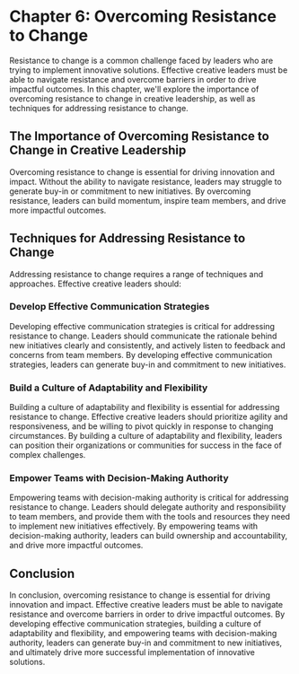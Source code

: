 Chapter 6: Overcoming Resistance to Change
==========================================

Resistance to change is a common challenge faced by leaders who are trying to implement innovative solutions. Effective creative leaders must be able to navigate resistance and overcome barriers in order to drive impactful outcomes. In this chapter, we'll explore the importance of overcoming resistance to change in creative leadership, as well as techniques for addressing resistance to change.

The Importance of Overcoming Resistance to Change in Creative Leadership
------------------------------------------------------------------------

Overcoming resistance to change is essential for driving innovation and impact. Without the ability to navigate resistance, leaders may struggle to generate buy-in or commitment to new initiatives. By overcoming resistance, leaders can build momentum, inspire team members, and drive more impactful outcomes.

Techniques for Addressing Resistance to Change
----------------------------------------------

Addressing resistance to change requires a range of techniques and approaches. Effective creative leaders should:

### Develop Effective Communication Strategies

Developing effective communication strategies is critical for addressing resistance to change. Leaders should communicate the rationale behind new initiatives clearly and consistently, and actively listen to feedback and concerns from team members. By developing effective communication strategies, leaders can generate buy-in and commitment to new initiatives.

### Build a Culture of Adaptability and Flexibility

Building a culture of adaptability and flexibility is essential for addressing resistance to change. Effective creative leaders should prioritize agility and responsiveness, and be willing to pivot quickly in response to changing circumstances. By building a culture of adaptability and flexibility, leaders can position their organizations or communities for success in the face of complex challenges.

### Empower Teams with Decision-Making Authority

Empowering teams with decision-making authority is critical for addressing resistance to change. Leaders should delegate authority and responsibility to team members, and provide them with the tools and resources they need to implement new initiatives effectively. By empowering teams with decision-making authority, leaders can build ownership and accountability, and drive more impactful outcomes.

Conclusion
----------

In conclusion, overcoming resistance to change is essential for driving innovation and impact. Effective creative leaders must be able to navigate resistance and overcome barriers in order to drive impactful outcomes. By developing effective communication strategies, building a culture of adaptability and flexibility, and empowering teams with decision-making authority, leaders can generate buy-in and commitment to new initiatives, and ultimately drive more successful implementation of innovative solutions.


